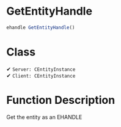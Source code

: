 # GetEntityHandle
```js
ehandle GetEntityHandle()
```
# Class
✔ `Server: CEntityInstance`  
✔ `Client: CEntityInstance`  

# Function Description
Get the entity as an EHANDLE
